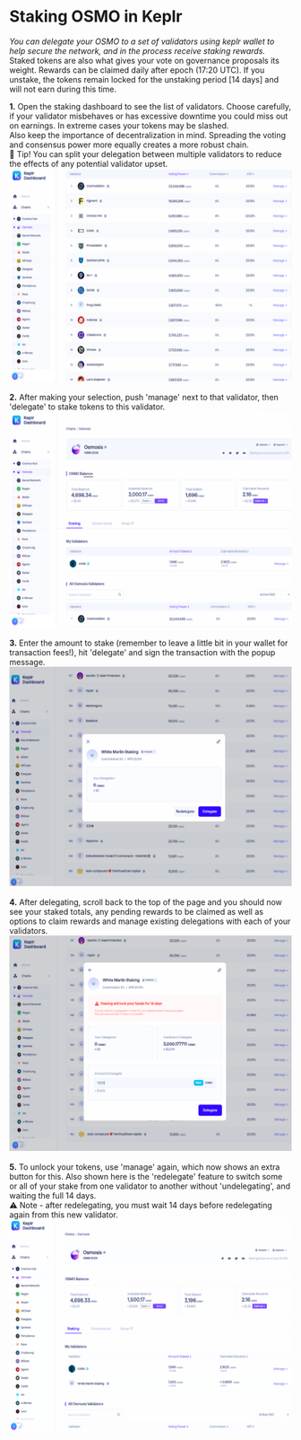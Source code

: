 # Staking OSMO in Keplr

*You can delegate your OSMO to a set of validators using keplr wallet to help secure the network, and in the process receive staking rewards.*
<br>
Staked tokens are also what gives your vote on governance proposals its weight. Rewards can be claimed daily after epoch (17:20 UTC). If you unstake, the tokens remain locked for the unstaking period [14 days] and will not earn during this time.
<br>

**1.**
Open the staking dashboard to see the list of validators. Choose carefully, if your validator misbehaves or has excessive downtime you could miss out on earnings. In extreme cases your tokens may be slashed.<br>
Also keep the importance of decentralization in mind. Spreading the voting and consensus power more equally creates a more robust chain.
‍<br>
🧪 Tip! You can split your delegation between multiple validators to reduce the effects of any potential validator upset.
![](https://github.com/osmo-support-lab/guides-and-info/blob/main/guide-images/staking/1.png?raw=true)
<br><br>
**2.**
After making your selection, push 'manage' next to that validator, then 'delegate' to stake tokens to this validator.
![](https://github.com/osmo-support-lab/guides-and-info/blob/main/guide-images/staking/2.png?raw=true)
<br><br>
**3.**
Enter the amount to stake (remember to leave a little bit in your wallet for transaction fees!), hit 'delegate' and sign the transaction with the popup message.
![](https://github.com/osmo-support-lab/guides-and-info/blob/main/guide-images/staking/3.png?raw=true)
<br><br>
**4.**
After delegating, scroll back to the top of the page and you should now see your staked totals, any pending rewards to be claimed as well as options to claim rewards and manage existing delegations with each of your validators.
![](https://github.com/osmo-support-lab/guides-and-info/blob/main/guide-images/staking/4.png?raw=true)
<br><br>
**5.**
To unlock your tokens, use 'manage' again, which now shows an extra button for this. Also shown here is the 'redelegate' feature to switch some or all of your stake from one validator to another without 'undelegating', and waiting the full 14 days.<br>
⚠️ Note - after redelegating, you must wait 14 days before redelegating again from this new validator.
![](https://github.com/osmo-support-lab/guides-and-info/blob/main/guide-images/staking/5.png?raw=true)
<br>
